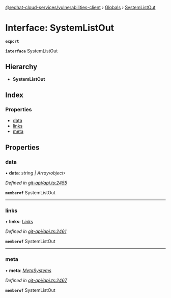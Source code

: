[@redhat-cloud-services/vulnerabilities-client](../README.md) › [Globals](../globals.md) › [SystemListOut](systemlistout.md)

# Interface: SystemListOut

**`export`** 

**`interface`** SystemListOut

## Hierarchy

* **SystemListOut**

## Index

### Properties

* [data](systemlistout.md#data)
* [links](systemlistout.md#links)
* [meta](systemlistout.md#meta)

## Properties

###  data

• **data**: *string | Array‹object›*

*Defined in [git-api/api.ts:2455](https://github.com/RedHatInsights/javascript-clients.gi/blob/master/packages/vulnerabilities/git-api/api.ts#L2455)*

**`memberof`** SystemListOut

___

###  links

• **links**: *[Links](links.md)*

*Defined in [git-api/api.ts:2461](https://github.com/RedHatInsights/javascript-clients.gi/blob/master/packages/vulnerabilities/git-api/api.ts#L2461)*

**`memberof`** SystemListOut

___

###  meta

• **meta**: *[MetaSystems](metasystems.md)*

*Defined in [git-api/api.ts:2467](https://github.com/RedHatInsights/javascript-clients.gi/blob/master/packages/vulnerabilities/git-api/api.ts#L2467)*

**`memberof`** SystemListOut
